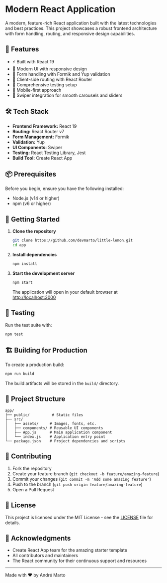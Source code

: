 # Modern React Application

A modern, feature-rich React application built with the latest technologies and best practices. This project showcases a robust frontend architecture with form handling, routing, and responsive design capabilities.

## 🚀 Features

- ⚡️ Built with React 19
- 🎨 Modern UI with responsive design
- 🔄 Form handling with Formik and Yup validation
- 🧭 Client-side routing with React Router
- 🎯 Comprehensive testing setup
- 📱 Mobile-first approach
- 🎥 Swiper integration for smooth carousels and sliders

## 🛠️ Tech Stack

- **Frontend Framework:** React 19
- **Routing:** React Router v7
- **Form Management:** Formik
- **Validation:** Yup
- **UI Components:** Swiper
- **Testing:** React Testing Library, Jest
- **Build Tool:** Create React App

## 📦 Prerequisites

Before you begin, ensure you have the following installed:
- Node.js (v14 or higher)
- npm (v6 or higher)

## 🚀 Getting Started

1. **Clone the repository**
   ```bash
   git clone https://github.com/devmarto/little-lemon.git
   cd app
   ```

2. **Install dependencies**
   ```bash
   npm install
   ```

3. **Start the development server**
   ```bash
   npm start
   ```
   The application will open in your default browser at [http://localhost:3000](http://localhost:3000)

## 🧪 Testing

Run the test suite with:
```bash
npm test
```

## 🏗️ Building for Production

To create a production build:
```bash
npm run build
```
The build artifacts will be stored in the `build/` directory.

## 📁 Project Structure

```
app/
├── public/          # Static files
├── src/
│   ├── assets/     # Images, fonts, etc.
│   ├── components/ # Reusable UI components
│   ├── App.js      # Main application component
│   └── index.js    # Application entry point
└── package.json    # Project dependencies and scripts
```

## 🤝 Contributing

1. Fork the repository
2. Create your feature branch (`git checkout -b feature/amazing-feature`)
3. Commit your changes (`git commit -m 'Add some amazing feature'`)
4. Push to the branch (`git push origin feature/amazing-feature`)
5. Open a Pull Request

## 📝 License

This project is licensed under the MIT License - see the [LICENSE](LICENSE) file for details.

## 🙏 Acknowledgments

- Create React App team for the amazing starter template
- All contributors and maintainers
- The React community for their continuous support and resources

---

Made with ❤️ by André Marto
